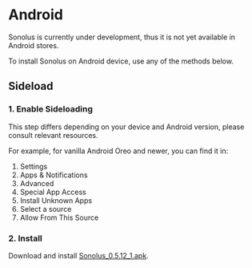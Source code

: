 # Android

Sonolus is currently under development, thus it is not yet available in Android stores.

To install Sonolus on Android device, use any of the methods below.

## Sideload

### 1. Enable Sideloading

This step differs depending on your device and Android version, please consult relevant resources.

For example, for vanilla Android Oreo and newer, you can find it in:

1.  Settings
2.  Apps & Notifications
3.  Advanced
4.  Special App Access
5.  Install Unknown Apps
6.  Select a source
7.  Allow From This Source

### 2. Install

Download and install [Sonolus_0.5.12_1.apk](https://sonolus.com/download/Sonolus_0.5.12_1.apk).
